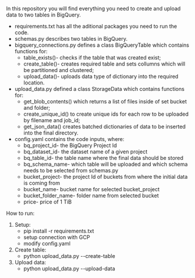 In this repository you will find everything you need to create and upload data to two tables in BigQuery. 
  - requirements.txt has all the aditional packages you need to run the code.
  - schemas.py describes two tables in BigQuery.
  - bigquery_connections.py defines a class BigQueryTable which contains functions for:
    - table_exists()- checks if the table that was created exist;
    - create_table()- creates required table and sets collumns which will be partitioned and clustered;
    - upload_data()- uploads data type of dictionary into the required location.
  - upload_data.py defined a class StorageData which contains functions for:
    - get_blob_contents() which returns a list of files inside of set bucket and folder;
    - create_unique_id() to create unique ids for each row to be uploaded by filename and job_id;
    - get_json_data() creates batched dictionaries of data to be inserted into the final directory.
  - config.yaml contains the code inputs, where:
    - bq_project_id- the BigQuery Project Id
    - bq_dataset_id- the dataset name of a given project
    - bq_table_id- the table name where the final data should be stored
    - bq_schema_name- which table will be uploaded and which schema needs to be selected from schemas.py
    - bucket_project- the project Id of buckets from where the initial data is coming from 
    - bucket_name- bucket name for selected bucket_project
    - bucket_folder_name- folder name from selected bucket
    - price- price of 1 TiB

How to run:
1. Setup:
    - pip install -r requirements.txt
    - setup connection with GCP
    - modify config.yaml
2. Create table:
    - python upload_data.py --create-table
3. Upload data:
    - python upload_data.py --upload-data
